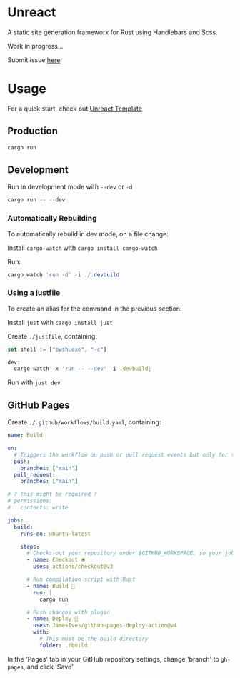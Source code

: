 # Unreact

A static site generation framework for Rust using Handlebars and Scss.

Work in progress...

Submit issue [here](https://github.com/darccyy/unreact/issues/new)

# Usage

For a quick start, check out [Unreact Template](https://github.com/darccyy/unreact-template)

## Production

```ps1
cargo run
```

## Development

Run in development mode with `--dev` or `-d`

```ps1
cargo run -- --dev
```

### Automatically Rebuilding

To automatically rebuild in dev mode, on a file change:

Install `cargo-watch` with `cargo install cargo-watch`

Run:

```ps1
cargo watch 'run -d' -i ./.devbuild
```

### Using a justfile

To create an alias for the command in the previous section:

Install `just` with `cargo install just`

Create `./justfile`, containing:

```js
set shell := ["pwsh.exe", "-c"]

dev:
  cargo watch -x 'run -- --dev' -i .devbuild;
```

Run with `just dev`

## GitHub Pages

Create `./.github/workflows/build.yaml`, containing:

```yaml
name: Build

on:
  # Triggers the workflow on push or pull request events but only for the "main" branch
  push:
    branches: ["main"]
  pull_request:
    branches: ["main"]

# ? This might be required ?
# permissions:
#   contents: write

jobs:
  build:
    runs-on: ubuntu-latest

    steps:
      # Checks-out your repository under $GITHUB_WORKSPACE, so your job can access it
      - name: Checkout 🛎️
        uses: actions/checkout@v3

      # Run compilation script with Rust
      - name: Build 🔧
        run: |
          cargo run

      # Push changes with plugin
      - name: Deploy 🚀
        uses: JamesIves/github-pages-deploy-action@v4
        with:
          # This must be the build directory
          folder: ./build
```

In the 'Pages' tab in your GitHub repository settings, change 'branch' to `gh-pages`, and click 'Save'
